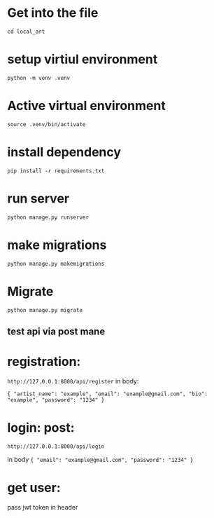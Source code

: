 # Get into the file 
`cd local_art`
# setup virtiul environment
`python -m venv .venv`
# Active virtual environment
`source .venv/bin/activate`

# install dependency
`pip install -r requirements.txt`

# run server
`python manage.py runserver`

# make migrations
`python manage.py makemigrations`

# Migrate
`python manage.py migrate`

## test api via post mane

# registration:
`http://127.0.0.1:8000/api/register`
in body:

`{
    "artist_name": "example",
    "email": "example@gmail.com",
    "bio": "example",
    "password": "1234"
}`

# login: post:
`http://127.0.0.1:8000/api/login`

in body
`{
    "email": "example@gmail.com",
    "password": "1234"
}`

# get user:

pass jwt token in header
